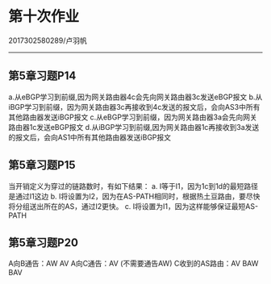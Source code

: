﻿# 第十次作业
2017302580289/卢羽帆

------
## 第5章习题P14
a.从eBGP学习到前缀,因为网关路由器4c会先向网关路由器3c发送eBGP报文
b.从iBGP学习到前缀，因为网关路由器3c再接收到4c发送的报文后，会向AS3中所有其他路由器发送iBGP报文
c.从eBGP学习到前缀，因为网关路由器3a会先向网关路由器1c发送eBGP报文
d.从iBGP学习到前缀,因为网关路由器1c再接收到3a发送的报文后，会向AS1中所有其他路由器发送iBGP报文

## 第5章习题P15
当开销定义为穿过的链路数时，有如下结果：
a. I等于I1，因为1c到1d的最短路径是通过I1这边
b. I将设置为I2，因为在AS-PATH相同时，根据热土豆路由，要尽快将分组送出所在的AS，通过I2更快。
c. I将设置为I1，因为这样能够保证最短AS-PATH

## 第5章习题P20
A向B通告：AW AV
A向C通告：AV (不需要通告AW)
C收到的AS路由：AV BAW BAV







